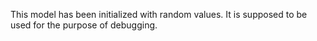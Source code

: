 This model has been initialized with random values. It is supposed to be used for the purpose of debugging.